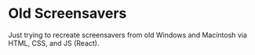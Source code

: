 # Old Screensavers

Just trying to recreate screensavers from old Windows and Macintosh via HTML, CSS, and JS (React).
